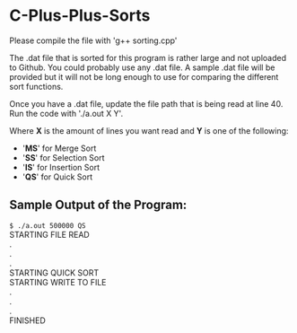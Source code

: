 # C-Plus-Plus-Sorts

Please compile the file with 'g++ sorting.cpp'

The .dat file that is sorted for this program is rather large and not uploaded to Github. You could probably use any .dat file. A sample .dat file will be provided but it will not be long enough to use for comparing the different sort functions.

Once you have a .dat file, update the file path that is being read at line 40. Run the code with './a.out X Y'.

Where **X** is the amount of lines you want read and **Y** is one of the following:
- '**MS**' for Merge Sort
- '**SS**' for Selection Sort
- '**IS**' for Insertion Sort
- '**QS**' for Quick Sort

## Sample Output of the Program:
```$ ./a.out 500000 QS```  
STARTING FILE READ  
.  
.  
.  
STARTING QUICK SORT  
STARTING WRITE TO FILE  
.  
.  
.  
FINISHED  
